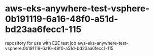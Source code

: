 # aws-eks-anywhere-test-vsphere-0b191119-6a16-48f0-a51d-bd23aa6fecc1-115
repository for use with E2E test job aws-eks-anywhere-test-vsphere:0b191119-6a16-48f0-a51d-bd23aa6fecc1-115
